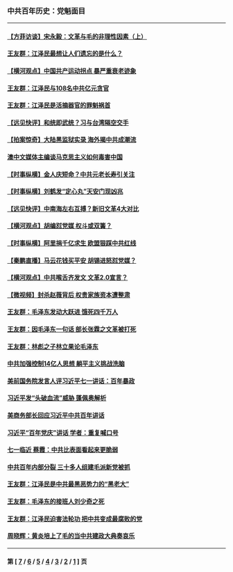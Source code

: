 ### 中共百年历史：党魁面目
---
#### [【方菲访谈】宋永毅：文革与毛的非理性因素（上）](../../pages/nf1176107/n13469956.md?05250430) 
#### [王友群：江泽民最想让人们遗忘的是什么？](../../pages/nf1176107/n13408949.md?05250430) 
#### [【横河观点】中国共产运动拐点 暴严重衰老迹象](../../pages/nf1176107/n13388333.md?05250430) 
#### [王友群：江泽民与108名中共亿元贪官](../../pages/nf1176107/n13352358.md?05250430) 
#### [王友群：江泽民是活摘器官的罪魁祸首](../../pages/nf1176107/n13336903.md?05250430) 
#### [【远见快评】和统即武统？习与台湾隔空交手](../../pages/nf1176107/n13297739.md?05250430) 
#### [【拍案惊奇】大陆黑监狱实录 海外揭中共成潮流](../../pages/nf1176107/n13288853.md?05250430) 
#### [澳中文媒体主编谈马克思主义如何毒害中国](../../pages/nf1176107/n13257387.md?05250430) 
#### [【时事纵横】金人庆短命？中共元老长寿引关注](../../pages/nf1176107/n13217934.md?05250430) 
#### [【时事纵横】刘鹤发“定心丸”天安门现凶兆](../../pages/nf1176107/n13215416.md?05250430) 
#### [【远见快评】中南海左右互搏？新旧文革4大对比](../../pages/nf1176107/n13214745.md?05250430) 
#### [【横河观点】胡编怼党媒 权斗或双簧？](../../pages/nf1176107/n13210864.md?05250430) 
#### [【时事纵横】阿里捐千亿求生 欧盟狠踩中共红线](../../pages/nf1176107/n13206431.md?05250430) 
#### [【秦鹏直播】马云花钱买平安 胡锡进怒怼党媒？](../../pages/nf1176107/n13206392.md?05250430) 
#### [【横河观点】中共喉舌齐发文 文革2.0宣言？](../../pages/nf1176107/n13201248.md?05250430) 
#### [【微视频】封杀赵薇背后 权贵家族资本遭整肃](../../pages/nf1176107/n13197798.md?05250430) 
#### [王友群：毛泽东发动大跃进 饿死四千万人](../../pages/nf1176107/n13177158.md?05250430) 
#### [王友群：因毛泽东一句话 部长张霖之文革被打死](../../pages/nf1176107/n13161711.md?05250430) 
#### [王友群：林彪之子林立果论毛泽东](../../pages/nf1176107/n13128622.md?05250430) 
#### [中共加强控制14亿人思想 躺平主义挑战洗脑](../../pages/nf1176107/n13094299.md?05250430) 
#### [美前国务院发言人评习近平七一讲话：百年暴政](../../pages/nf1176107/n13066986.md?05250430) 
#### [习近平发“头破血流”威胁 蓬佩奥解析](../../pages/nf1176107/n13063604.md?05250430) 
#### [美商务部长回应习近平中共百年讲话](../../pages/nf1176107/n13062903.md?05250430) 
#### [习近平“百年党庆”讲话 学者：重复喊口号](../../pages/nf1176107/n13061411.md?05250430) 
#### [七一临近 蔡霞：中共比表面看起来更脆弱](../../pages/nf1176107/n13056418.md?05250430) 
#### [中共百年内部分裂 三十多人组建毛派新党被抓](../../pages/nf1176107/n13044023.md?05250430) 
#### [王友群：江泽民是中共最黑恶势力的“黑老大”](../../pages/nf1176107/n13022180.md?05250430) 
#### [王友群：毛泽东的接班人刘少奇之死](../../pages/nf1176107/n12991772.md?05250430) 
#### [王友群：江泽民迫害法轮功 把中共变成最腐败的党](../../pages/nf1176107/n12947347.md?05250430) 
#### [周晓辉：黄炎培上了毛的当中共建政大典奏哀乐](../../pages/nf1176107/n12942780.md?05250430) 

---
#### 第 [ [7](./7.md?05250430) / [6](./6.md?05250430) / [5](./5.md?05250430) / [4](./4.md?05250430) / [3](./3.md?05250430) / [2](./2.md?05250430) / [1](./1.md?05250430) ] 页
